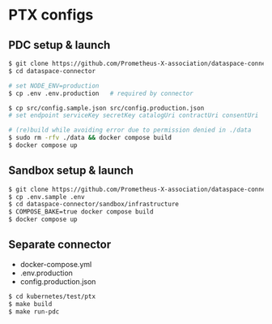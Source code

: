 # PTX configs

## PDC setup & launch

```bash
$ git clone https://github.com/Prometheus-X-association/dataspace-connector.git
$ cd dataspace-connector

# set NODE_ENV=production
$ cp .env .env.production   # required by connector

$ cp src/config.sample.json src/config.production.json
# set endpoint serviceKey secretKey catalogUri contractUri consentUri 

# (re)build while avoiding error due to permission denied in ./data 
$ sudo rm -rfv ./data && docker compose build
$ docker compose up
```

## Sandbox setup & launch

```bash
$ git clone https://github.com/Prometheus-X-association/dataspace-connector.git
$ cp .env.sample .env
$ cd dataspace-connector/sandbox/infrastructure
$ COMPOSE_BAKE=true docker compose build
$ docker compose up
```

## Separate connector

- docker-compose.yml
- .env.production
- config.production.json

```bash
$ cd kubernetes/test/ptx
$ make build
$ make run-pdc
```